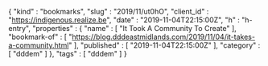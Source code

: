 {
  "kind" : "bookmarks",
  "slug" : "2019/11/ut0hO",
  "client_id" : "https://indigenous.realize.be",
  "date" : "2019-11-04T22:15:00Z",
  "h" : "h-entry",
  "properties" : {
    "name" : [ "It Took A Community To Create" ],
    "bookmark-of" : [ "https://blog.dddeastmidlands.com/2019/11/04/it-takes-a-community.html" ],
    "published" : [ "2019-11-04T22:15:00Z" ],
    "category" : [ "dddem" ]
  },
  "tags" : [ "dddem" ]
}
